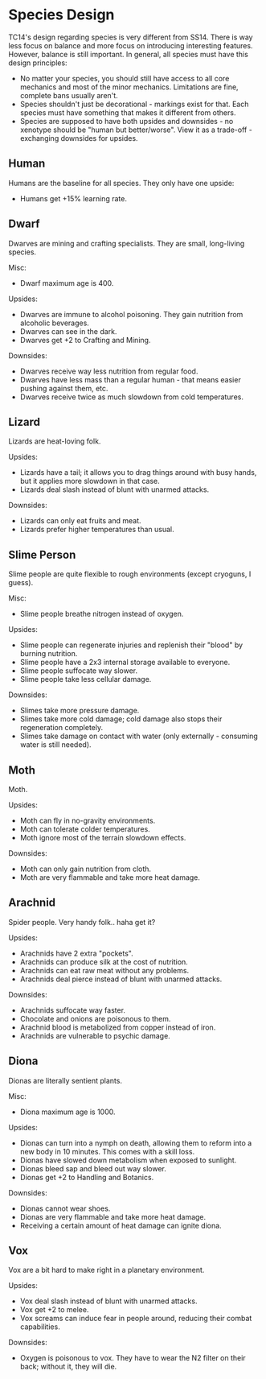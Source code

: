 # Species Design

TC14's design regarding species is very different from SS14. There is way less focus on balance and more focus on introducing interesting features.
However, balance is still important. In general, all species must have this design principles:
- No matter your species, you should still have access to all core mechanics and most of the minor mechanics. Limitations are fine, complete bans usually aren't.
- Species shouldn't just be decorational - markings exist for that. Each species must have something that makes it different from others.
- Species are supposed to have both upsides and downsides - no xenotype should be "human but better/worse". View it as a trade-off - exchanging downsides for upsides.

## Human

Humans are the baseline for all species. They only have one upside:

- Humans get +15% learning rate.

## Dwarf

Dwarves are mining and crafting specialists. They are small, long-living species.

Misc:

- Dwarf maximum age is 400.

Upsides:

- Dwarves are immune to alcohol poisoning. They gain nutrition from alcoholic beverages.
- Dwarves can see in the dark.
- Dwarves get +2 to Crafting and Mining.

Downsides:

- Dwarves receive way less nutrition from regular food.
- Dwarves have less mass than a regular human - that means easier pushing against them, etc.
- Dwarves receive twice as much slowdown from cold temperatures.

## Lizard

Lizards are heat-loving folk.

Upsides:

- Lizards have a tail; it allows you to drag things around with busy hands, but it applies more slowdown in that case.
- Lizards deal slash instead of blunt with unarmed attacks.

Downsides:

- Lizards can only eat fruits and meat.
- Lizards prefer higher temperatures than usual.

## Slime Person

Slime people are quite flexible to rough environments (except cryoguns, I guess).

Misc:

- Slime people breathe nitrogen instead of oxygen.

Upsides:

- Slime people can regenerate injuries and replenish their "blood" by burning nutrition.
- Slime people have a 2x3 internal storage available to everyone.
- Slime people suffocate way slower.
- Slime people take less cellular damage.

Downsides:

- Slimes take more pressure damage.
- Slimes take more cold damage; cold damage also stops their regeneration completely.
- Slimes take damage on contact with water (only externally - consuming water is still needed).

## Moth

Moth.

Upsides:

- Moth can fly in no-gravity environments.
- Moth can tolerate colder temperatures.
- Moth ignore most of the terrain slowdown effects.

Downsides:

- Moth can only gain nutrition from cloth.
- Moth are very flammable and take more heat damage.

## Arachnid

Spider people. Very handy folk.. haha get it?

Upsides:

- Arachnids have 2 extra "pockets".
- Arachnids can produce silk at the cost of nutrition.
- Arachnids can eat raw meat without any problems.
- Arachnids deal pierce instead of blunt with unarmed attacks.

Downsides:

- Arachnids suffocate way faster.
- Chocolate and onions are poisonous to them.
- Arachnid blood is metabolized from copper instead of iron.
- Arachnids are vulnerable to psychic damage.

## Diona

Dionas are literally sentient plants.

Misc:

- Diona maximum age is 1000.

Upsides:

- Dionas can turn into a nymph on death, allowing them to reform into a new body in 10 minutes. This comes with a skill loss.
- Dionas have slowed down metabolism when exposed to sunlight.
- Dionas bleed sap and bleed out way slower.
- Dionas get +2 to Handling and Botanics.

Downsides:

- Dionas cannot wear shoes.
- Dionas are very flammable and take more heat damage.
- Receiving a certain amount of heat damage can ignite diona.

## Vox

Vox are a bit hard to make right in a planetary environment.

Upsides:

- Vox deal slash instead of blunt with unarmed attacks.
- Vox get +2 to melee.
- Vox screams can induce fear in people around, reducing their combat capabilities.

Downsides:

- Oxygen is poisonous to vox. They have to wear the N2 filter on their back; without it, they will die.